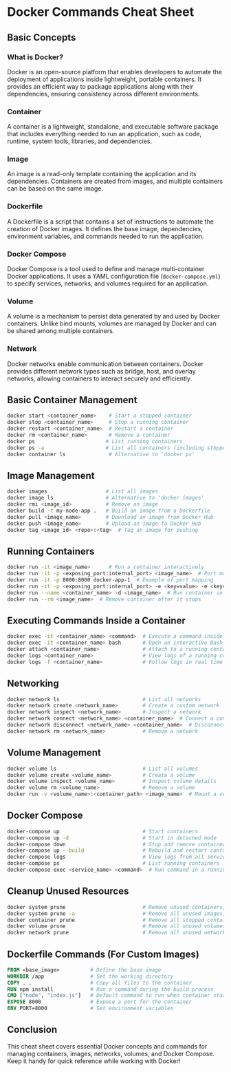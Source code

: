 # Docker Commands Cheat Sheet

## Basic Concepts

### What is Docker?
Docker is an open-source platform that enables developers to automate the deployment of applications inside lightweight, portable containers. It provides an efficient way to package applications along with their dependencies, ensuring consistency across different environments.

### Container
A container is a lightweight, standalone, and executable software package that includes everything needed to run an application, such as code, runtime, system tools, libraries, and dependencies.

### Image
An image is a read-only template containing the application and its dependencies. Containers are created from images, and multiple containers can be based on the same image.

### Dockerfile
A Dockerfile is a script that contains a set of instructions to automate the creation of Docker images. It defines the base image, dependencies, environment variables, and commands needed to run the application.

### Docker Compose
Docker Compose is a tool used to define and manage multi-container Docker applications. It uses a YAML configuration file (`docker-compose.yml`) to specify services, networks, and volumes required for an application.

### Volume
A volume is a mechanism to persist data generated by and used by Docker containers. Unlike bind mounts, volumes are managed by Docker and can be shared among multiple containers.

### Network
Docker networks enable communication between containers. Docker provides different network types such as bridge, host, and overlay networks, allowing containers to interact securely and efficiently.

## Basic Container Management

```sh
docker start <container_name>    # Start a stopped container
docker stop <container_name>     # Stop a running container
docker restart <container_name>  # Restart a container
docker rm <container_name>       # Remove a container
docker ps                       # List running containers
docker ps -a                    # List all containers (including stopped ones)
docker container ls              # Alternative to 'docker ps'
```

## Image Management

```sh
docker images                   # List all images
docker image ls                 # Alternative to 'docker images'
docker rmi <image_id>           # Remove an image
docker build -t my-node-app .   # Build an image from a Dockerfile
docker pull <image_name>        # Download an image from Docker Hub
docker push <image_name>        # Upload an image to Docker Hub
docker tag <image_id> <repo>:<tag>  # Tag an image for pushing
```

## Running Containers

```sh
docker run -it <image_name>      # Run a container interactively
docker run -it -p <exposing_port:internal_port> <image_name>  # Port mapping
docker run -it -p 8000:8000 docker-app-1  # Example of port mapping
docker run -it -p <exposing_port:internal_port> -e <key=value> -e <key=value> <image_name>  # Pass environment variables
docker run --name <container_name> -d <image_name>  # Run container in detached mode (background)
docker run --rm <image_name>  # Remove container after it stops
```

## Executing Commands Inside a Container

```sh
docker exec -it <container_name> <command>  # Execute a command inside a running container
docker exec -it <container_name> bash       # Open an interactive Bash shell
docker attach <container_name>              # Attach to a running container
docker logs <container_name>                # View logs of a running container
docker logs -f <container_name>             # Follow logs in real time
```

## Networking

```sh
docker network ls                           # List all networks
docker network create <network_name>        # Create a custom network
docker network inspect <network_name>       # Inspect a network
docker network connect <network_name> <container_name>  # Connect a container to a network
docker network disconnect <network_name> <container_name>  # Disconnect a container from a network
docker network rm <network_name>            # Remove a network
```

## Volume Management

```sh
docker volume ls                            # List all volumes
docker volume create <volume_name>          # Create a volume
docker volume inspect <volume_name>         # Inspect volume details
docker volume rm <volume_name>              # Remove a volume
docker run -v <volume_name>:<container_path> <image_name>  # Mount a volume to a container
```

## Docker Compose

```sh
docker-compose up                           # Start containers
docker-compose up -d                        # Start in detached mode
docker-compose down                         # Stop and remove containers
docker-compose up --build                   # Rebuild and restart containers
docker-compose logs                         # View logs from all services
docker-compose ps                           # List running containers
docker-compose exec <service_name> <command>  # Run command in a running service container
```

## Cleanup Unused Resources

```sh
docker system prune                         # Remove unused containers, networks, and images
docker system prune -a                      # Remove all unused images, containers, and networks
docker container prune                      # Remove all stopped containers
docker volume prune                         # Remove all unused volumes
docker network prune                        # Remove all unused networks
```

## Dockerfile Commands (For Custom Images)

```dockerfile
FROM <base_image>          # Define the base image
WORKDIR /app               # Set the working directory
COPY . .                   # Copy all files to the container
RUN npm install            # Run a command during the build process
CMD ["node", "index.js"]   # Default command to run when container starts
EXPOSE 8000                # Expose a port for the container
ENV PORT=8000              # Set environment variables
```

## Conclusion
This cheat sheet covers essential Docker concepts and commands for managing containers, images, networks, volumes, and Docker Compose. Keep it handy for quick reference while working with Docker!

